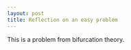 ```yaml
---
layout: post
title: Reflection on an easy problem
---
```


This is a problem from bifurcation theory.